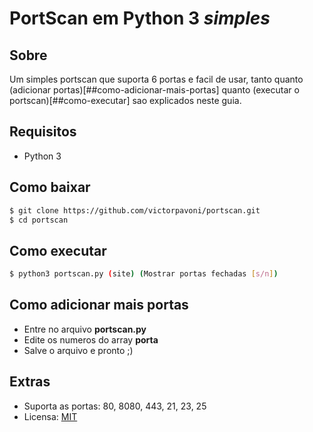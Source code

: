 # PortScan em Python 3 *simples*

## Sobre
Um simples portscan que suporta 6 portas e facil de usar, tanto quanto (adicionar portas)[##como-adicionar-mais-portas] quanto (executar o portscan)[##como-executar] sao explicados neste guia.

## Requisitos

- Python 3 

## Como baixar

```bash
$ git clone https://github.com/victorpavoni/portscan.git
$ cd portscan 
```

## Como executar

```bash
$ python3 portscan.py (site) (Mostrar portas fechadas [s/n])
```
## Como adicionar mais portas

- Entre no arquivo **portscan.py**
- Edite os numeros do array **porta**
- Salve o arquivo e pronto ;)

## Extras

- Suporta as portas: 80, 8080, 443, 21, 23, 25
- Licensa: [MIT](https://github.com/victorpavoni/portscan/blob/master/LICENSE)

